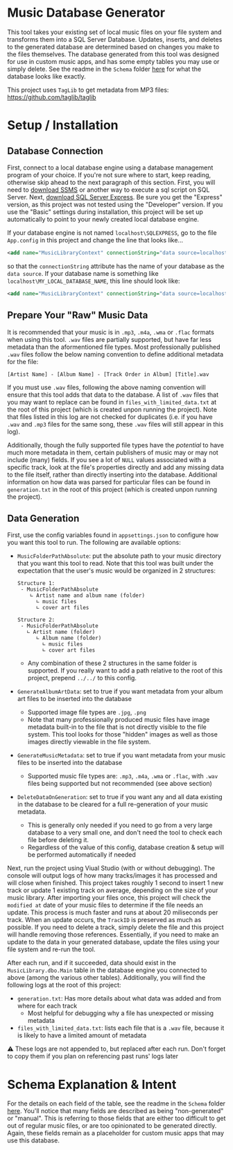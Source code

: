 # Music Database Generator
This tool takes your existing set of local music files on your file system and transforms them into a SQL Server Database. Updates, inserts, and deletes to the generated database are determined based on changes you make to the files themselves. The database generated from this tool was designed for use in custom music apps, and has some empty tables you may use or simply delete. See the readme in the `Schema` folder [here](https://github.com/JeffreyGaydos/music-database-generator/tree/main/Schema/SCHEMA_README.md) for what the database looks like exactly.

This project uses `TagLib` to get metadata from MP3 files: https://github.com/taglib/taglib

# Setup / Installation

## Database Connection

First, connect to a local database engine using a database management program of your choice. If you're not sure where to start, keep reading, otherwise skip ahead to the next paragraph of this section. First, you will need to [download SSMS](https://learn.microsoft.com/en-us/sql/ssms/download-sql-server-management-studio-ssms?view=sql-server-ver16) or another way to execute a sql script on SQL Server. Next, [download SQL Server Express](https://www.microsoft.com/en-us/sql-server/sql-server-downloads). Be sure you get the "Express" version, as this project was not tested using the "Developer" version. If you use the "Basic" settings during installation, this project will be set up automatically to point to your newly created local database engine.

If your database engine is not named `localhost\SQLEXPRESS`, go to the file `App.config` in this project and change the line that looks like...
```xml
<add name="MusicLibraryContext" connectionString="data source=localhost\SQLEXPRESS;initial catalog=MusicLibrary;integrated security=True;MultipleActiveResultSets=True;App=EntityFramework" providerName="System.Data.SqlClient" />
```
so that the `connectionString` attribute has the name of your database as the `data source`. If your database name is something like `localhost\MY_LOCAL_DATABASE_NAME`, this line should look like:
```xml
<add name="MusicLibraryContext" connectionString="data source=localhost\MY_LOCAL_DATABASE_NAME;initial catalog=MusicLibrary;integrated security=True;MultipleActiveResultSets=True;App=EntityFramework" providerName="System.Data.SqlClient" />
```

## Prepare Your "Raw" Music Data

It is recommended that your music is in `.mp3`, `.m4a`, `.wma` or `.flac` formats when using this tool. `.wav` files are partially supported, but have far less metadata than the aformentioned file types. Most professionally published `.wav` files follow the below naming convention to define additional metadata for the file:
```
[Artist Name] - [Album Name] - [Track Order in Album] [Title].wav
```
If you must use `.wav` files, following the above naming convention will ensure that this tool adds that data to the database. A list of `.wav` files that you may want to replace can be found in `files_with_limited_data.txt` at the root of this project (which is created unpon running the project). Note that files listed in this log are not checked for duplicates (i.e. if you have `.wav` and `.mp3` files for the same song, these `.wav` files will still appear in this log).

Additionally, though the fully supported file types have the _potential_ to have much more metadata in them, certain publishers of music may or may not include (many) fields. If you see a lot of `NULL` values associated with a specific track, look at the file's properties directly and add any missing data to the file itself, rather than directly inserting into the database. Additional information on how data was parsed for particular files can be found in `generation.txt` in the root of this project (which is created unpon running the project).

## Data Generation

First, use the config variables found in `appsettings.json` to configure how you want this tool to run. The following are available options:
- `MusicFolderPathAbsolute`: put the absolute path to your music directory that you want this tool to read. Note that this tool was built under the expectation that the user's music would be organized in 2 structures:

      Structure 1:
       - MusicFolderPathAbsolute
          ∟ Artist name and album name (folder)
            ∟ music files
            ∟ cover art files
      
      Structure 2: 
       - MusicFolderPathAbsolute
         ∟ Artist name (folder)
            ∟ Album name (folder)
              ∟ music files
              ∟ cover art files
       
  - Any combination of these 2 structures in the same folder is supported. If you really want to add a path relative to the root of this project, prepend `../../` to this config.
- `GenerateAlbumArtData`: set to true if you want metadata from your album art files to be inserted into the database
  - Supported image file types are `.jpg`, `.png`
  - Note that many professionally produced music files have image metadata built-in to the file that is not directly visible to the file system. This tool looks for those "hidden" images as well as those images directly viewable in the file system.
- `GenerateMusicMetadata`: set to true if you want metadata from your music files to be inserted into the database
  - Supported music file types are: `.mp3`, `.m4a`, `.wma` or `.flac`, with `.wav` files being supported but not recommended (see above section)
- `DeleteDataOnGeneration`: set to true if you want any and all data existing in the database to be cleared for a full re-generation of your music metadata.
  - This is generally only needed if you need to go from a very large database to a very small one, and don't need the tool to check each file before deleting it.
  - Regardless of the value of this config, database creation & setup will be performed automatically if needed

Next, run the project using Viual Studio (with or without debugging). The console will output logs of how many tracks/images it has processed and will close when finished. This project takes roughly 1 second to insert 1 new track or update 1 existing track on average, depending on the size of your music library. After importing your files once, this project will check the `modified at` date of your music files to determine if the file needs an update. This process is much faster and runs at about 20 miliseconds per track. When an update occurs, the `TrackID` is preserved as much as possible. If you need to delete a track, simply delete the file and this project will handle removing those references. Essentially, if you need to make an update to the data in your generated database, update the files using your file system and re-run the tool.

After each run, and if it succeeded, data should exist in the `MusicLibrary.dbo.Main` table in the database engine you connected to above (among the various other tables). Additionally, you will find the following logs at the root of this project:
- `generation.txt`: Has more details about what data was added and from where for each track
  - Most helpful for debugging why a file has unexpected or missing metadata
- `files_with_limited_data.txt`: lists each file that is a `.wav` file, because it is likely to have a limited amount of metadata

:warning: These logs are not appended to, but replaced after each run. Don't forget to copy them if you plan on referencing past runs' logs later

# Schema Explanation & Intent

For the details on each field of the table, see the readme in the `Schema` folder [here](https://github.com/JeffreyGaydos/music-database-generator/tree/main/Schema/SCHEMA_README.md). You'll notice that many fields are described as being "non-generated" or "manual". This is referring to those fields that are either too difficult to get out of regular music files, or are too opinionated to be generated directly. Again, these fields remain as a placeholder for custom music apps that may use this database.